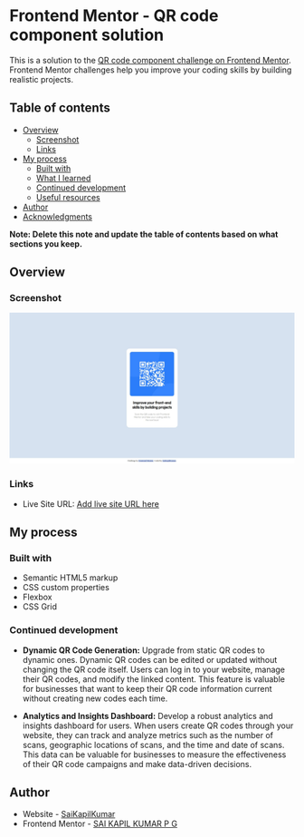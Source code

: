 # Frontend Mentor - QR code component solution

This is a solution to the [QR code component challenge on Frontend Mentor](https://www.frontendmentor.io/challenges/qr-code-component-iux_sIO_H). Frontend Mentor challenges help you improve your coding skills by building realistic projects. 

## Table of contents

- [Overview](#overview)
  - [Screenshot](#screenshot)
  - [Links](#links)
- [My process](#my-process)
  - [Built with](#built-with)
  - [What I learned](#what-i-learned)
  - [Continued development](#continued-development)
  - [Useful resources](#useful-resources)
- [Author](#author)
- [Acknowledgments](#acknowledgments)

**Note: Delete this note and update the table of contents based on what sections you keep.**

## Overview

### Screenshot

![Screenshot](</images/Web capture_21-9-2023_5642_.png>)

### Links

- Live Site URL: [Add live site URL here](https://your-live-site-url.com)

## My process

### Built with

- Semantic HTML5 markup
- CSS custom properties
- Flexbox
- CSS Grid

### Continued development

- **Dynamic QR Code Generation:** Upgrade from static QR codes to dynamic ones. Dynamic QR codes can be edited or updated without changing the QR code itself. Users can log in to your website, manage their QR codes, and modify the linked content. This feature is valuable for businesses that want to keep their QR code information current without creating new codes each time.

- **Analytics and Insights Dashboard:** Develop a robust analytics and insights dashboard for users. When users create QR codes through your website, they can track and analyze metrics such as the number of scans, geographic locations of scans, and the time and date of scans. This data can be valuable for businesses to measure the effectiveness of their QR code campaigns and make data-driven decisions.

## Author

- Website - [SaiKapilKumar](https://github.com/SaiKapilKumar)
- Frontend Mentor - [SAI KAPIL KUMAR P G](https://www.frontendmentor.io/profile/SaiKapilKumar)
